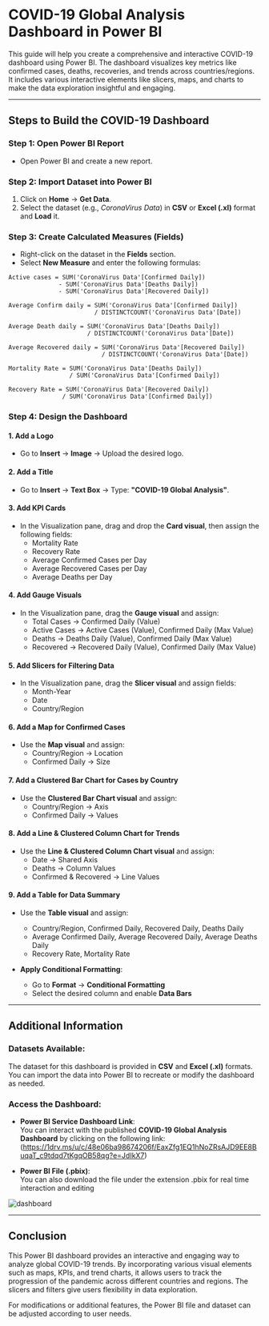 

# **COVID-19 Global Analysis Dashboard in Power BI**

This guide will help you create a comprehensive and interactive COVID-19 dashboard using Power BI. The dashboard visualizes key metrics like confirmed cases, deaths, recoveries, and trends across countries/regions. It includes various interactive elements like slicers, maps, and charts to make the data exploration insightful and engaging.

---

## **Steps to Build the COVID-19 Dashboard**

### **Step 1: Open Power BI Report**

- Open Power BI and create a new report.

### **Step 2: Import Dataset into Power BI**

1. Click on **Home** → **Get Data**.
2. Select the dataset (e.g., *CoronaVirus Data*) in **CSV** or **Excel (.xl)** format and **Load** it.

### **Step 3: Create Calculated Measures (Fields)**

- Right-click on the dataset in the **Fields** section.
- Select **New Measure** and enter the following formulas:

```DAX
Active cases = SUM('CoronaVirus Data'[Confirmed Daily])  
              - SUM('CoronaVirus Data'[Deaths Daily])  
              - SUM('CoronaVirus Data'[Recovered Daily])

Average Confirm daily = SUM('CoronaVirus Data'[Confirmed Daily])  
                        / DISTINCTCOUNT('CoronaVirus Data'[Date])

Average Death daily = SUM('CoronaVirus Data'[Deaths Daily])  
                      / DISTINCTCOUNT('CoronaVirus Data'[Date])

Average Recovered daily = SUM('CoronaVirus Data'[Recovered Daily])  
                          / DISTINCTCOUNT('CoronaVirus Data'[Date])

Mortality Rate = SUM('CoronaVirus Data'[Deaths Daily])  
                 / SUM('CoronaVirus Data'[Confirmed Daily])

Recovery Rate = SUM('CoronaVirus Data'[Recovered Daily])  
               / SUM('CoronaVirus Data'[Confirmed Daily])
```

### **Step 4: Design the Dashboard**

#### **1. Add a Logo**

- Go to **Insert** → **Image** → Upload the desired logo.

#### **2. Add a Title**

- Go to **Insert** → **Text Box** → Type: **"COVID-19 Global Analysis"**.

#### **3. Add KPI Cards**

- In the Visualization pane, drag and drop the **Card visual**, then assign the following fields:
  - Mortality Rate
  - Recovery Rate
  - Average Confirmed Cases per Day
  - Average Recovered Cases per Day
  - Average Deaths per Day

#### **4. Add Gauge Visuals**

- In the Visualization pane, drag the **Gauge visual** and assign:
  - Total Cases → Confirmed Daily (Value)
  - Active Cases → Active Cases (Value), Confirmed Daily (Max Value)
  - Deaths → Deaths Daily (Value), Confirmed Daily (Max Value)
  - Recovered → Recovered Daily (Value), Confirmed Daily (Max Value)

#### **5. Add Slicers for Filtering Data**

- In the Visualization pane, drag the **Slicer visual** and assign fields:
  - Month-Year
  - Date
  - Country/Region

#### **6. Add a Map for Confirmed Cases**

- Use the **Map visual** and assign:
  - Country/Region → Location
  - Confirmed Daily → Size

#### **7. Add a Clustered Bar Chart for Cases by Country**

- Use the **Clustered Bar Chart visual** and assign:
  - Country/Region → Axis
  - Confirmed Daily → Values

#### **8. Add a Line & Clustered Column Chart for Trends**

- Use the **Line & Clustered Column Chart visual** and assign:
  - Date → Shared Axis
  - Deaths → Column Values
  - Confirmed & Recovered → Line Values

#### **9. Add a Table for Data Summary**

- Use the **Table visual** and assign:
  - Country/Region, Confirmed Daily, Recovered Daily, Deaths Daily
  - Average Confirmed Daily, Average Recovered Daily, Average Deaths Daily
  - Recovery Rate, Mortality Rate

- **Apply Conditional Formatting**:
  - Go to **Format** → **Conditional Formatting**
  - Select the desired column and enable **Data Bars**

---

## **Additional Information**

### **Datasets Available:**

The dataset for this dashboard is provided in **CSV** and **Excel (.xl)** formats. You can import the data into Power BI to recreate or modify the dashboard as needed.

### **Access the Dashboard:**

- **Power BI Service Dashboard Link**:  
   You can interact with the published **COVID-19 Global Analysis Dashboard** by clicking on the following link:  
   (https://1drv.ms/u/c/48e06ba98674206f/EaxZfg1EQ1hNoZRsAJD9EE8BuqaT_c9tdqd7tKgqOB58qg?e=JdIkX7)

- **Power BI File (.pbix)**:  
   You can also download the file under the extension .pbix for real time interaction and editing


![dashboard](https://github.com/user-attachments/assets/5536467a-a50a-4de4-9b3d-610ad3a99004)


---

## **Conclusion**

This Power BI dashboard provides an interactive and engaging way to analyze global COVID-19 trends. By incorporating various visual elements such as maps, KPIs, and trend charts, it allows users to track the progression of the pandemic across different countries and regions. The slicers and filters give users flexibility in data exploration.

For modifications or additional features, the Power BI file and dataset can be adjusted according to user needs.
